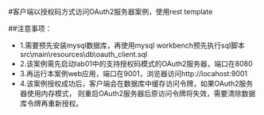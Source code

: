 #客户端以授权码方式访问OAuth2服务器案例，使用rest template

##注意事项：
- 1.需要预先安装mysql数据库，再使用mysql workbench预先执行sql脚本src\main\resources\db\oauth_client.sql
- 2.该案例需先启动lab01中的支持授权码模式的OAuth2服务器，端口在8080
- 3.再运行本案例web应用，端口在9001，浏览器访问http://locahost:9001
- 4.该案例授权成功后，客户端会在数据库中缓存访问令牌，如果OAuth2服务器使用内存模式，
则重启OAuth2服务器后原访问令牌将失效，需要清除数据库令牌再重新授权。
